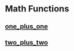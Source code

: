 # Math Functions
## [one_plus_one](../functions/one_plus_one.py)
## [two_plus_two](../functions/two_plus_two.py)
